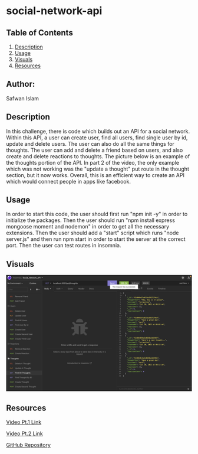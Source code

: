 # social-network-api

## Table of Contents 
1. [Description](#description)
2. [Usage](#usage)
3. [Visuals](#visuals)
4. [Resources](#resources)

## Author:

Safwan Islam

## Description
In this challenge, there is code which builds out an API for a social network. Within this API, a user can create user, find all users, find single user by id, update and delete users.
The user can also do all the same things for thoughts. The user can add and delete a friend based on users, and also create and delete reactions to thoughts. The picture below is an example of the thoughts portion of the API. In part 2 of the video, the only example which was not working was the "update a thought" put route in the thought section, but it now works. Overall, this is an efficient way to create an API which would connect people in apps like facebook. 

## Usage
In order to start this code, the user should first run "npm init -y" in order to initialize the packages. Then the user should run "npm install express mongoose moment and nodemon" in order to get all the necessary extensions. Then the user should add a "start" script which runs "node server.js" and then run npm start in order to start the server at the correct port. Then the user can test routes in insomnia.

## Visuals
![Social-Network-Api](./assets/Social-Network-API.png)

## Resources
[Video Pt.1 Link](https://drive.google.com/file/d/120VbOIhoxuEOBKeA_juNkMiV9Legu88U/view)

[Video Pt.2 Link](https://drive.google.com/file/d/1chw_7en63d3tcVA1sWFH3XWnA1qOz259/view)

[GitHub Repository](https://github.com/saislam10/social-network-api)